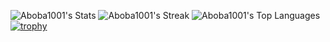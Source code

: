 ![Aboba1001's Stats](https://github-readme-stats.vercel.app/api?username=Aboba1001&theme=shades-of-purple&show_icons=true&hide_border=false&count_private=true)
![Aboba1001's Streak](https://github-readme-streak-stats.herokuapp.com/?user=Aboba1001&theme=shades-of-purple&hide_border=false)
![Aboba1001's Top Languages](https://github-readme-stats.vercel.app/api/top-langs/?username=Aboba1001&theme=shades-of-purple&show_icons=true&hide_border=false&layout=compact)
[![trophy](https://github-profile-trophy.vercel.app/?username=Aboba1001-ma&theme=onedark)](https://github.com/Aboba1001/github-profile-trophy)
